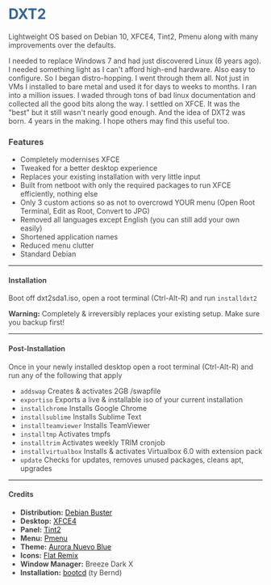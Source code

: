 <div style="color:#444444!important;">

<h1 style="color:#336699!important;">DXT2</h1>

<p>Lightweight OS based on Debian 10, XFCE4, Tint2, Pmenu along with many improvements over the defaults.</p>

<p>I needed to replace Windows 7 and had just discovered Linux (6 years ago). I needed something light as I can't afford high-end hardware. Also easy to configure. So I began distro-hopping. I went through them all. Not just in VMs I installed to bare metal and used it for days to weeks to months. I ran into a million issues. I waded through tons of bad linux documentation and collected all the good bits along the way. I settled on XFCE. It was the "best" but it still wasn't nearly good enough. And the idea of DXT2 was born. 4 years in the making. I hope others may find this useful too.</p>

<h3>Features</h3>
<ul>
  <li>Completely modernises XFCE</li>
  <li>Tweaked for a better desktop experience</li>
  <li>Replaces your existing installation with very little input</li>
  <li>Built from netboot with only the required packages to run XFCE efficiently, nothing else</li>
  <li>Only 3 custom actions so as not to overcrowd YOUR menu (Open Root Terminal, Edit as Root, Convert to JPG)</li>
  <li>Removed all languages except English (you can still add your own easily)</li>
  <li>Shortened application names</li>
  <li>Reduced menu clutter</li>
  <li>Standard Debian</li>
</ul>

<hr>

<h4>Installation</h4>
<p>Boot off dxt2sda1.iso, open a root terminal (Ctrl-Alt-R) and run <code>installdxt2</code></p>
<alert><b>Warning:</b> Completely & irreversibly replaces your existing setup. Make sure you backup first!</alert>

<hr>

<h4>Post-Installation</h4>
<p>Once in your newly installed desktop open a root terminal (Ctrl-Alt-R) and run any of the following that apply<p>
  <ul>
    <li><code>addswap</code> Creates & activates 2GB /swapfile</li>
    <li><code>exportiso</code> Exports a live & installable iso of your current installation</li>
    <li><code>installchrome</code> Installs Google Chrome</li>
    <li><code>installsublime</code> Installs Sublime Text</li>
    <li><code>installteamviewer</code> Installs TeamViewer</li>
    <li><code>installtmp</code> Activates tmpfs</li>
    <li><code>installtrim</code> Activates weekly TRIM cronjob</li>
    <li><code>installvirtualbox</code> Installs & activates Virtualbox 6.0 with extension pack</li>
    <li><code>update</code> Checks for updates, removes unused packages, cleans apt, upgrades</li>
  </ul>
  
  <hr>
  
  <h4>Credits</h4>
  <ul>
  <li><b>Distribution:</b> <a href="https://www.debian.org/">Debian Buster</a></li>
  <li><b>Desktop:</b> <a href="https://www.xfce.org/">XFCE4</a></li>
  <li><b>Panel:</b> <a href="https://gitlab.com/o9000/tint2">Tint2</a></li>
  <li><b>Menu:</b> <a href="https://github.com/sgtpep/pmenu">Pmenu</a></li>
  <li><b>Theme:</b> <a href="https://www.gnome-look.org/p/1283611/">Aurora Nuevo Blue</a></li>
  <li><b>Icons:</b> <a href="https://drasite.com/flat-remix">Flat Remix</a></li>
  <li><b>Window Manager:</b> Breeze Dark X</li>
  <li><b>Installation:</b> <a href="https://packages.debian.org/buster/bootcd">bootcd</a> (ty Bernd)</li>
<ul>

</div>
